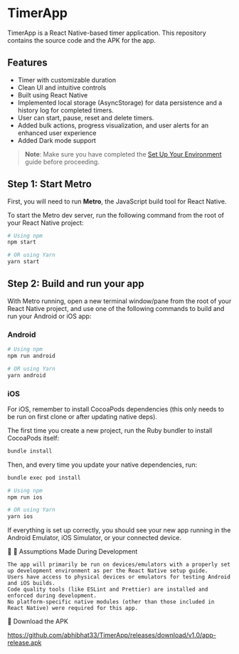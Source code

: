# TimerApp

TimerApp is a React Native-based timer application. This repository contains the source code and the APK for the app.

## Features
- Timer with customizable duration
- Clean UI and intuitive controls
- Built using React Native
- Implemented local storage (AsyncStorage) for data persistence and a history log for completed timers.
- User can start, pause, reset and delete timers.
- Added bulk actions, progress visualization, and user alerts for an enhanced user experience
- Added Dark mode support
  


> **Note**: Make sure you have completed the [Set Up Your Environment](https://reactnative.dev/docs/set-up-your-environment) guide before proceeding.

## Step 1: Start Metro

First, you will need to run **Metro**, the JavaScript build tool for React Native.

To start the Metro dev server, run the following command from the root of your React Native project:

```sh
# Using npm
npm start

# OR using Yarn
yarn start
```

## Step 2: Build and run your app

With Metro running, open a new terminal window/pane from the root of your React Native project, and use one of the following commands to build and run your Android or iOS app:

### Android

```sh
# Using npm
npm run android

# OR using Yarn
yarn android
```

### iOS

For iOS, remember to install CocoaPods dependencies (this only needs to be run on first clone or after updating native deps).

The first time you create a new project, run the Ruby bundler to install CocoaPods itself:

```sh
bundle install
```

Then, and every time you update your native dependencies, run:

```sh
bundle exec pod install
```

```sh
# Using npm
npm run ios

# OR using Yarn
yarn ios
```

If everything is set up correctly, you should see your new app running in the Android Emulator, iOS Simulator, or your connected device.

🤔 🤔 Assumptions Made During Development

    The app will primarily be run on devices/emulators with a properly set up development environment as per the React Native setup guide.
    Users have access to physical devices or emulators for testing Android and iOS builds.
    Code quality tools (like ESLint and Prettier) are installed and enforced during development.
    No platform-specific native modules (other than those included in React Native) were required for this app.

🔗 Download the APK

https://github.com/abhibhat33/TimerApp/releases/download/v1.0/app-release.apk

